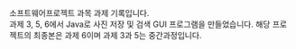 소프트웨어프로젝트 과목 과제 기록입니다. <br/>
과제 3, 5, 6에서 Java로 사진 저장 및 검색 GUI 프로그램을 만들었습니다. 해당 프로젝트의 최종본은 과제 6이며 과제 3과 5는 중간과정입니다.
